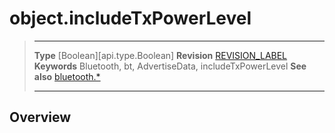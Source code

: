 # object.includeTxPowerLevel

> --------------------- ------------------------------------------------------------------------------------------
> __Type__              [Boolean][api.type.Boolean]
> __Revision__          [REVISION_LABEL](REVISION_URL)
> __Keywords__          Bluetooth, bt, AdvertiseData, includeTxPowerLevel
> __See also__          [bluetooth.*](/plugin.bluetooth.md)
> --------------------- ------------------------------------------------------------------------------------------

## Overview